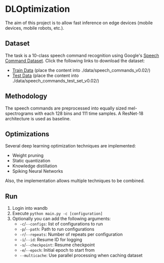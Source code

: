 # DLOptimization

The aim of this project is to allow fast inference on edge devices (mobile devices, mobile robots, etc.).

## Dataset
The task is a 10-class speech command recognition using Google's 
[Speech Command Dataset](https://www.tensorflow.org/datasets/catalog/speech_commands). 
Click the following links to download the dataset:
- [Train Data](https://download.tensorflow.org/data/speech_commands_v0.02.tar.gz) (place the content into ./data/speech_commands_v0.02/)
- [Test Data](https://download.tensorflow.org/data/speech_commands_test_set_v0.02.tar.gz) (place the content into ./data/speech_commands_test_set_v0.02/)

## Methodology
The speech commands are preprocessed into equally sized mel-spectrograms with each 128 bins and 
111 time samples. A ResNet-18 architecture is used as baseline. 

## Optimizations
Several deep learning optimization techniques are implemented:
- Weight pruning
- Static quantization
- Knowledge distillation
- Spiking Neural Networks

Also, the implementation allows multiple techniques to be combined.

## Run
1. Login into wandb
2. Execute `python main.py -c [configuration]`
3. Optionally you can add the following arguments:
   - `-c`/`--configs`: list of configurations to run
   - `-p`/`--path`: Path to run configurations
   - `-r`/`--repeats`: Number of repeats per configuration
   - `-i`/`--id`: Resume ID for logging
   - `-s`/`--checkpoint`: Resume checkpoint
   - `-e`/`--epoch`: Initial epoch to start from
   - `--multicache`: Use parallel processing when caching dataset